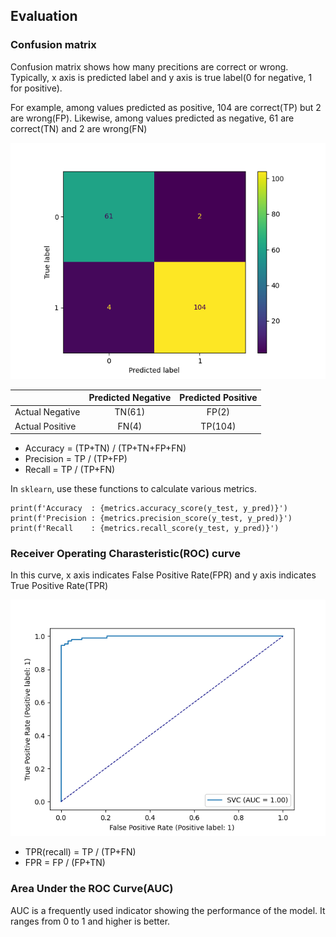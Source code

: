 ## Evaluation

### Confusion matrix

Confusion matrix shows how many precitions are correct or wrong. Typically, x axis is predicted label and y axis is true label(0 for negative, 1 for positive). 

For example, among values predicted as positive, 104 are correct(TP) but 2 are wrong(FP). Likewise, among values predicted as negative, 61 are correct(TN) and 2 are wrong(FN)

![confision matrix](/images/Confusion_matrix.png)

|   | Predicted Negative |Predicted Positive|
|---|:---:|:---:|
| Actual Negative | TN(61) | FP(2) |
| Actual Positive | FN(4) | TP(104) |

- Accuracy = (TP+TN) / (TP+TN+FP+FN)
- Precision = TP / (TP+FP)
- Recall = TP / (TP+FN) 

In `sklearn`, use these functions to calculate various metrics.

```
print(f'Accuracy  : {metrics.accuracy_score(y_test, y_pred)}')
print(f'Precision : {metrics.precision_score(y_test, y_pred)}')
print(f'Recall    : {metrics.recall_score(y_test, y_pred)}')
```

### Receiver Operating Charasteristic(ROC) curve

In this curve, x axis indicates False Positive Rate(FPR) and y axis indicates True Positive Rate(TPR)

![confision matrix](/images/AUC.png)

- TPR(recall) = TP / (TP+FN)
- FPR = FP / (FP+TN)

### Area Under the ROC Curve(AUC)

AUC is a frequently used indicator showing the performance of the model. It ranges from 0 to 1 and higher is better. 
